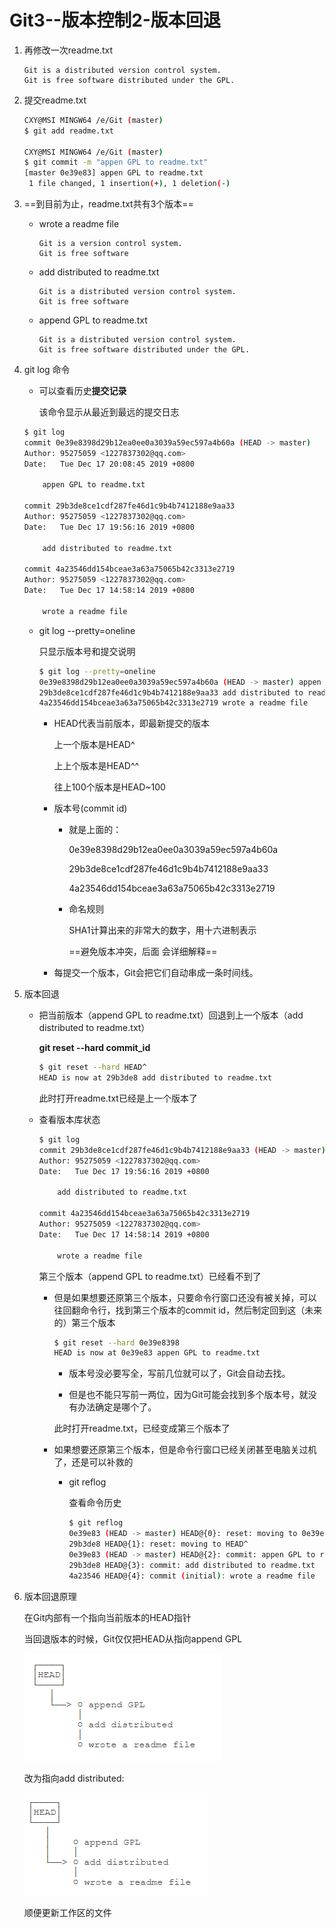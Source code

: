 # Git3--版本控制2-版本回退

1. 再修改一次readme.txt

   ```
   Git is a distributed version control system.
   Git is free software distributed under the GPL.
   ```

2. 提交readme.txt

   ```bash
   CXY@MSI MINGW64 /e/Git (master)
   $ git add readme.txt
   
   CXY@MSI MINGW64 /e/Git (master)
   $ git commit -m "appen GPL to readme.txt"
   [master 0e39e83] appen GPL to readme.txt
    1 file changed, 1 insertion(+), 1 deletion(-)
   
   ```

3. ==到目前为止，readme.txt共有3个版本==

   + wrote a readme file 

     ```
     Git is a version control system.
     Git is free software
     ```

   + add distributed to readme.txt

     ```
     Git is a distributed version control system.
     Git is free software
     ```

   + append GPL to readme.txt

     ```
     Git is a distributed version control system.
     Git is free software distributed under the GPL.
     ```

4. git log 命令

   + 可以查看历史**提交记录**

     该命令显示从最近到最远的提交日志

   ```bash
   $ git log
   commit 0e39e8398d29b12ea0ee0a3039a59ec597a4b60a (HEAD -> master)
   Author: 95275059 <1227837302@qq.com>
   Date:   Tue Dec 17 20:08:45 2019 +0800
   
       appen GPL to readme.txt
   
   commit 29b3de8ce1cdf287fe46d1c9b4b7412188e9aa33
   Author: 95275059 <1227837302@qq.com>
   Date:   Tue Dec 17 19:56:16 2019 +0800
   
       add distributed to readme.txt
   
   commit 4a23546dd154bceae3a63a75065b42c3313e2719
   Author: 95275059 <1227837302@qq.com>
   Date:   Tue Dec 17 14:58:14 2019 +0800
   
       wrote a readme file
   ```

   + git log --pretty=oneline

     只显示版本号和提交说明

     ```bash
     $ git log --pretty=oneline
     0e39e8398d29b12ea0ee0a3039a59ec597a4b60a (HEAD -> master) appen GPL to readme.txt
     29b3de8ce1cdf287fe46d1c9b4b7412188e9aa33 add distributed to readme.txt
     4a23546dd154bceae3a63a75065b42c3313e2719 wrote a readme file
     ```

     + HEAD代表当前版本，即最新提交的版本

       上一个版本是HEAD^

       上上个版本是HEAD^^

       往上100个版本是HEAD~100

     + 版本号(commit id)

       + 就是上面的：

         0e39e8398d29b12ea0ee0a3039a59ec597a4b60a

         29b3de8ce1cdf287fe46d1c9b4b7412188e9aa33

         4a23546dd154bceae3a63a75065b42c3313e2719

       + 命名规则

         SHA1计算出来的非常大的数字，用十六进制表示

         ==避免版本冲突，后面 会详细解释==

     + 每提交一个版本，Git会把它们自动串成一条时间线。

5. 版本回退

   + 把当前版本（append GPL to readme.txt）回退到上一个版本（add distributed to readme.txt）

     **git reset --hard commit_id** 

     ```bash
     $ git reset --hard HEAD^
     HEAD is now at 29b3de8 add distributed to readme.txt
     ```

     此时打开readme.txt已经是上一个版本了

   + 查看版本库状态

     ```bash
     $ git log
     commit 29b3de8ce1cdf287fe46d1c9b4b7412188e9aa33 (HEAD -> master)
     Author: 95275059 <1227837302@qq.com>
     Date:   Tue Dec 17 19:56:16 2019 +0800
     
         add distributed to readme.txt
     
     commit 4a23546dd154bceae3a63a75065b42c3313e2719
     Author: 95275059 <1227837302@qq.com>
     Date:   Tue Dec 17 14:58:14 2019 +0800
     
         wrote a readme file
     ```

     第三个版本（append GPL to readme.txt）已经看不到了

     + 但是如果想要还原第三个版本，只要命令行窗口还没有被关掉，可以往回翻命令行，找到第三个版本的commit id，然后制定回到这（未来的）第三个版本

       ```bash
       $ git reset --hard 0e39e8398
       HEAD is now at 0e39e83 appen GPL to readme.txt
       ```

       + 版本号没必要写全，写前几位就可以了，Git会自动去找。

       + 但是也不能只写前一两位，因为Git可能会找到多个版本号，就没有办法确定是哪个了。

       此时打开readme.txt，已经变成第三个版本了

     + 如果想要还原第三个版本，但是命令行窗口已经关闭甚至电脑关过机了，还是可以补救的

       + git reflog

         查看命令历史

         ```bash
         $ git reflog
         0e39e83 (HEAD -> master) HEAD@{0}: reset: moving to 0e39e8398
         29b3de8 HEAD@{1}: reset: moving to HEAD^
         0e39e83 (HEAD -> master) HEAD@{2}: commit: appen GPL to readme.txt
         29b3de8 HEAD@{3}: commit: add distributed to readme.txt
         4a23546 HEAD@{4}: commit (initial): wrote a readme file
         ```

6. 版本回退原理

   在Git内部有一个指向当前版本的HEAD指针

   当回退版本的时候，Git仅仅把HEAD从指向append GPL

   ![3.2-1](.\3.2-1.png)

   改为指向add distributed:

   ![3.2-2](.\3.2-2.png)

   顺便更新工作区的文件

   